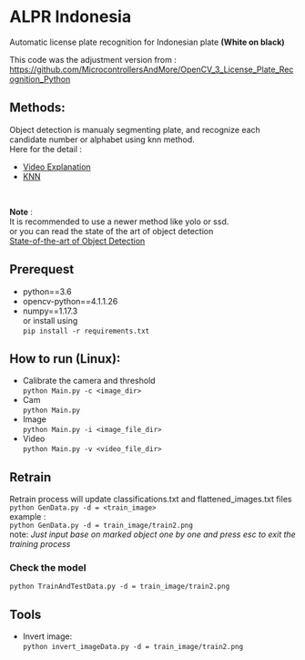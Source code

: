 # ALPR Indonesia
Automatic license plate recognition for Indonesian plate **(White on black)**<br>

This code was the adjustment version from :<br>
https://github.com/MicrocontrollersAndMore/OpenCV_3_License_Plate_Recognition_Python

## Methods:
Object detection is manualy segmenting plate, and recognize each candidate number or alphabet using knn method.<br>
Here for the detail :
- [Video Explanation](https://www.youtube.com/watch?v=fJcl6Gw1D8k)
- [KNN](https://docs.opencv.org/3.4/d5/d26/tutorial_py_knn_understanding.html)
<br>

**Note** : <br>It is recommended to use a newer method like yolo or ssd. <br>
or you can read the state of the art of object detection <br>
[State-of-the-art of Object Detection ](https://paperswithcode.com/task/object-detection)

## Prerequest
- python==3.6
- opencv-python==4.1.1.26
- numpy==1.17.3<br>
or install using<br>
`pip install -r requirements.txt`

## How to run (Linux):
- Calibrate the camera and threshold<br>
  `python Main.py -c <image_dir>` 
- Cam<br>
  `python Main.py`
- Image<br>
  `python Main.py -i <image_file_dir>`
- Video<br>
  `python Main.py -v <video_file_dir>`

## Retrain
Retrain process will update classifications.txt and flattened_images.txt files<br>
`python GenData.py -d = <train_image>`<br>
example : <br>
`python GenData.py -d = train_image/train2.png`<br>
note: *Just input base on marked object one by one and press esc to exit the training process*

### Check the model
`python TrainAndTestData.py -d = train_image/train2.png`

## Tools
- Invert image:<br>
`python invert_imageData.py -d = train_image/train2.png`
